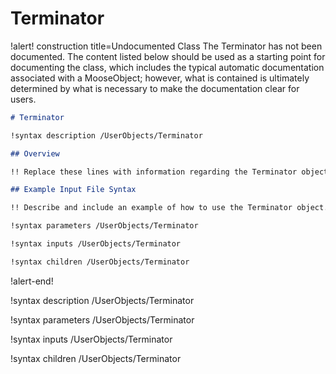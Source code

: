 # Terminator

!alert! construction title=Undocumented Class
The Terminator has not been documented. The content listed below should be used as a starting point for
documenting the class, which includes the typical automatic documentation associated with a
MooseObject; however, what is contained is ultimately determined by what is necessary to make the
documentation clear for users.

```markdown
# Terminator

!syntax description /UserObjects/Terminator

## Overview

!! Replace these lines with information regarding the Terminator object.

## Example Input File Syntax

!! Describe and include an example of how to use the Terminator object.

!syntax parameters /UserObjects/Terminator

!syntax inputs /UserObjects/Terminator

!syntax children /UserObjects/Terminator
```
!alert-end!

!syntax description /UserObjects/Terminator

!syntax parameters /UserObjects/Terminator

!syntax inputs /UserObjects/Terminator

!syntax children /UserObjects/Terminator
